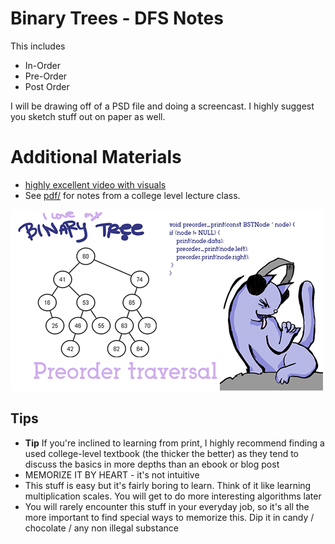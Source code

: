 # Binary Trees - DFS Notes

This includes

* In-Order
* Pre-Order
* Post Order

I will be drawing off of a PSD file and doing a screencast.
I highly suggest you sketch stuff out on paper as well.

# Additional Materials

* [highly excellent video with visuals](https://www.youtube.com/watch?v=gm8DUJJhmY4)
* See [pdf/](pdf/) for notes from a college level lecture class. 

![rote memorize by any means possible](images/bst_preorder_graphic.png)


## Tips

* __Tip__ If you're inclined to learning from print, I highly recommend finding a used college-level textbook (the thicker the better) as they tend to discuss the basics in more depths than an ebook or blog post
* MEMORIZE IT BY HEART - it's not intuitive
* This stuff is easy but it's fairly boring to learn. Think of it like learning multiplication scales. You will get to do more interesting algorithms later
* You will rarely encounter this stuff in your everyday job, so it's all the more important to find special ways to memorize this. Dip it in candy / chocolate / any non illegal substance